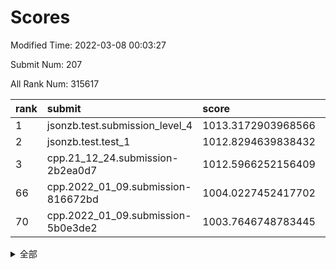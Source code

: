 # Scores

Modified Time: 2022-03-08 00:03:27

Submit Num: 207

All Rank Num: 315617

| rank |               submit               |       score        |       sigma        | pk_num |
| :--- | :--------------------------------- | :----------------- | :----------------- | :----- |
| 1    | jsonzb.test.submission_level_4     | 1013.3172903968566 | 0.8134818688121562 | 6100   |
| 2    | jsonzb.test.test_1                 | 1012.8294639838432 | 0.817358869154378  | 6098   |
| 3    | cpp.21_12_24.submission-2b2ea0d7   | 1012.5966252156409 | 0.8012172762991029 | 6097   |
| 66   | cpp.2022_01_09.submission-816672bd | 1004.0227452417702 | 0.7209689479217171 | 6097   |
| 70   | cpp.2022_01_09.submission-5b0e3de2 | 1003.7646748783445 | 0.7102847474849772 | 6099   |


<details>
<summary>全部</summary>

| rank |                 submit                 |       score        |       sigma        | pk_num |
| :--- | :------------------------------------- | :----------------- | :----------------- | :----- |
| 1    | jsonzb.test.submission_level_4         | 1013.3172903968566 | 0.8134818688121562 | 6100   |
| 2    | jsonzb.test.test_1                     | 1012.8294639838432 | 0.817358869154378  | 6098   |
| 3    | cpp.21_12_24.submission-2b2ea0d7       | 1012.5966252156409 | 0.8012172762991029 | 6097   |
| 4    | gobigger.level_3.submission_level_3_46 | 1011.4193158608279 | 0.7736958766158993 | 6099   |
| 5    | gobigger.level_3.submission_level_3_44 | 1011.3556472681827 | 0.7553849487407108 | 6101   |
| 6    | gobigger.level_3.submission_level_3_10 | 1011.2642450075613 | 0.7700481371823417 | 6095   |
| 7    | gobigger.level_3.submission_level_3_39 | 1011.235005170918  | 0.7639667325750723 | 6096   |
| 8    | gobigger.level_3.submission_level_3_17 | 1011.2237947023398 | 0.7661231467588546 | 6098   |
| 9    | gobigger.level_3.submission_level_3_36 | 1011.216858208817  | 0.7987908369301847 | 6100   |
| 10   | gobigger.level_3.submission_level_3_38 | 1011.0838936925086 | 0.7715951387220352 | 6099   |
| 11   | gobigger.level_3.submission_level_3_21 | 1010.8571377868307 | 0.7683160975209815 | 6095   |
| 12   | gobigger.level_3.submission_level_3_43 | 1010.815423486529  | 0.7730585643681032 | 6101   |
| 13   | gobigger.level_3.submission_level_3_19 | 1010.7948756703086 | 0.750808959049716  | 6100   |
| 14   | gobigger.level_3.submission_level_3_11 | 1010.6134885588451 | 0.7739645258087388 | 6093   |
| 15   | gobigger.level_3.submission_level_3_31 | 1010.5619693361275 | 0.7858899281703573 | 6094   |
| 16   | gobigger.level_3.submission_level_3_14 | 1010.461335579019  | 0.7671273382667434 | 6099   |
| 17   | gobigger.level_3.submission_level_3_23 | 1010.3716654123242 | 0.7359258087096989 | 6098   |
| 18   | gobigger.level_3.submission_level_3_30 | 1010.2552168280989 | 0.7489740460542391 | 6101   |
| 19   | gobigger.level_3.submission_level_3_22 | 1010.2080975765409 | 0.7518131387836047 | 6103   |
| 20   | gobigger.level_3.submission_level_3_33 | 1010.1822837926019 | 0.7233709315895216 | 6095   |
| 21   | gobigger.level_3.submission_level_3_0  | 1010.1794921235663 | 0.7593185018814144 | 6102   |
| 22   | gobigger.level_3.submission_level_3_26 | 1010.1716450601288 | 0.7537764699967685 | 6096   |
| 23   | gobigger.level_3.submission_level_3_4  | 1010.1573324795403 | 0.7709563859865721 | 6096   |
| 24   | gobigger.level_3.submission_level_3_49 | 1010.1335288458155 | 0.755414351603116  | 6100   |
| 25   | gobigger.level_3.submission_level_3_6  | 1010.0864844293974 | 0.7606416499915571 | 6097   |
| 26   | gobigger.level_3.submission_level_3_40 | 1010.0416742573283 | 0.7350251589693809 | 6096   |
| 27   | gobigger.level_3.submission_level_3_34 | 1010.0406485860454 | 0.7601117990782223 | 6104   |
| 28   | gobigger.level_3.submission_level_3_16 | 1009.924870428312  | 0.7548096688854203 | 6102   |
| 29   | gobigger.level_3.submission_level_3_7  | 1009.8085262773375 | 0.7587034724985275 | 6097   |
| 30   | gobigger.level_3.submission_level_3_2  | 1009.787571068037  | 0.7621672020430716 | 6101   |
| 31   | gobigger.level_3.submission_level_3_13 | 1009.7773741236031 | 0.763608836355675  | 6100   |
| 32   | gobigger.level_3.submission_level_3_1  | 1009.7287589606067 | 0.752820784814889  | 6100   |
| 33   | gobigger.level_3.submission_level_3_20 | 1009.7009303524424 | 0.7775963997592904 | 6100   |
| 34   | gobigger.level_3.submission_level_3_41 | 1009.6925630906906 | 0.7589811279795334 | 6097   |
| 35   | gobigger.level_3.submission_level_3_35 | 1009.6801608106207 | 0.7419927303731773 | 6097   |
| 36   | gobigger.level_3.submission_level_3_47 | 1009.6215739849165 | 0.7828817826769806 | 6101   |
| 37   | gobigger.level_3.submission_level_3_3  | 1009.5450183959954 | 0.7569175446592862 | 6093   |
| 38   | gobigger.level_3.submission_level_3_42 | 1009.4207195382336 | 0.7746001532540304 | 6100   |
| 39   | gobigger.level_3.submission_level_3_24 | 1009.4107659728004 | 0.7541094551175631 | 6102   |
| 40   | gobigger.level_3.submission_level_3_37 | 1009.3949463537322 | 0.7648190497922165 | 6099   |
| 41   | gobigger.level_3.submission_level_3_48 | 1009.3068970158475 | 0.7583885276597007 | 6102   |
| 42   | gobigger.level_3.submission_level_3_15 | 1009.1142939228602 | 0.7580288222343583 | 6099   |
| 43   | gobigger.level_3.submission_level_3_27 | 1009.0914697347769 | 0.7454460844895429 | 6099   |
| 44   | gobigger.level_3.submission_level_3_8  | 1009.0682128559595 | 0.7616736789613062 | 6104   |
| 45   | gobigger.level_3.submission_level_3_28 | 1009.0479627517915 | 0.7527851084899642 | 6095   |
| 46   | gobigger.level_3.submission_level_3_5  | 1009.0322658492512 | 0.7452775128595022 | 6099   |
| 47   | gobigger.level_3.submission_level_3_12 | 1008.9190897386422 | 0.7465226475546145 | 6104   |
| 48   | gobigger.level_3.submission_level_3_9  | 1008.9125859687244 | 0.7691458483878765 | 6098   |
| 49   | gobigger.level_3.submission_level_3_32 | 1008.8729545113309 | 0.7419465320032632 | 6096   |
| 50   | gobigger.level_3.submission_level_3_45 | 1008.7820691409648 | 0.7506230074692509 | 6095   |
| 51   | gobigger.level_3.submission_level_3_25 | 1008.7237057553272 | 0.7401555706487795 | 6094   |
| 52   | gobigger.level_3.submission_level_3_18 | 1008.5616444613464 | 0.7468229859185294 | 6097   |
| 53   | gobigger.level_3.submission_level_3_29 | 1008.5489643258062 | 0.7299148416508219 | 6099   |
| 54   | gobigger.level_1.submission_level_1_44 | 1004.8813864993118 | 0.7141044444354588 | 6100   |
| 55   | gobigger.level_1.submission_level_1_32 | 1004.6984361439783 | 0.7096076831072125 | 6098   |
| 56   | gobigger.level_1.submission_level_1_10 | 1004.5784988455027 | 0.729026588838111  | 6100   |
| 57   | gobigger.level_1.submission_level_1_12 | 1004.4615302581595 | 0.7178437244380615 | 6094   |
| 58   | gobigger.level_1.submission_level_1_45 | 1004.3629751079276 | 0.7056671143070629 | 6104   |
| 59   | gobigger.level_1.submission_level_1_5  | 1004.2440465129362 | 0.7214523396027598 | 6096   |
| 60   | gobigger.level_1.submission_level_1_8  | 1004.1952243145113 | 0.7123714632509347 | 6100   |
| 61   | gobigger.level_1.submission_level_1_39 | 1004.1481604315143 | 0.7136813321358763 | 6104   |
| 62   | gobigger.level_1.submission_level_1_21 | 1004.1460261667557 | 0.721619293468179  | 6100   |
| 63   | gobigger.level_1.submission_level_1_31 | 1004.0743998643045 | 0.7231444886791563 | 6095   |
| 64   | gobigger.level_1.submission_level_1_47 | 1004.0540295429786 | 0.7187283736752459 | 6100   |
| 65   | gobigger.level_1.submission_level_1_46 | 1004.028648557139  | 0.7303761608719773 | 6098   |
| 66   | cpp.2022_01_09.submission-816672bd     | 1004.0227452417702 | 0.7209689479217171 | 6097   |
| 67   | gobigger.level_1.submission_level_1_22 | 1003.9774491279167 | 0.7124268519187366 | 6098   |
| 68   | gobigger.level_1.submission_level_1_18 | 1003.934996003697  | 0.7044973103912441 | 6098   |
| 69   | gobigger.level_1.submission_level_1_14 | 1003.9268793443473 | 0.7253130709153062 | 6101   |
| 70   | cpp.2022_01_09.submission-5b0e3de2     | 1003.7646748783445 | 0.7102847474849772 | 6099   |
| 71   | gobigger.level_1.submission_level_1_25 | 1003.7630186496937 | 0.7229339027756917 | 6099   |
| 72   | gobigger.level_1.submission_level_1_3  | 1003.7519668987519 | 0.7204010083103133 | 6099   |
| 73   | gobigger.level_1.submission_level_1_42 | 1003.6470241742511 | 0.7150097986538335 | 6098   |
| 74   | gobigger.level_1.submission_level_1_4  | 1003.6109016701331 | 0.7223552449231431 | 6098   |
| 75   | gobigger.level_1.submission_level_1_23 | 1003.5301210951902 | 0.721317487806535  | 6099   |
| 76   | gobigger.level_1.submission_level_1_26 | 1003.5003037299721 | 0.7174856999666315 | 6101   |
| 77   | gobigger.level_1.submission_level_1_40 | 1003.4618959395573 | 0.7131608486973865 | 6102   |
| 78   | gobigger.level_1.submission_level_1_36 | 1003.4615070765342 | 0.7072716247923927 | 6099   |
| 79   | gobigger.level_1.submission_level_1_24 | 1003.4118958641083 | 0.710398712826983  | 6096   |
| 80   | gobigger.level_1.submission_level_1_27 | 1003.3541791727577 | 0.7200010924332385 | 6101   |
| 81   | gobigger.level_1.submission_level_1_29 | 1003.3199950964129 | 0.719563856611371  | 6100   |
| 82   | gobigger.level_1.submission_level_1_34 | 1003.3031322651719 | 0.7093098715444299 | 6098   |
| 83   | gobigger.level_1.submission_level_1_19 | 1003.2399694412088 | 0.716012698767764  | 6100   |
| 84   | gobigger.level_1.submission_level_1_33 | 1003.238544687152  | 0.7093842195639777 | 6096   |
| 85   | gobigger.level_1.submission_level_1_37 | 1003.2291567180142 | 0.7096305698579988 | 6097   |
| 86   | gobigger.level_1.submission_level_1_0  | 1003.1636779652913 | 0.7178133187643612 | 6100   |
| 87   | gobigger.level_1.submission_level_1_17 | 1003.1370510461184 | 0.7243824951134977 | 6096   |
| 88   | gobigger.level_1.submission_level_1_11 | 1003.1115050245162 | 0.7158422140967348 | 6096   |
| 89   | gobigger.level_1.submission_level_1_13 | 1003.0710473786436 | 0.70828022510096   | 6101   |
| 90   | gobigger.level_1.submission_level_1_30 | 1002.9307263999384 | 0.7217574365776736 | 6101   |
| 91   | gobigger.level_1.submission_level_1_49 | 1002.8946143128685 | 0.7130884677269193 | 6102   |
| 92   | gobigger.level_1.submission_level_1_1  | 1002.8807703257578 | 0.7148938852203421 | 6102   |
| 93   | gobigger.level_1.submission_level_1_48 | 1002.7678343959359 | 0.7167289104779565 | 6103   |
| 94   | gobigger.level_1.submission_level_1_41 | 1002.7384247633246 | 0.7099656416649271 | 6099   |
| 95   | gobigger.level_1.submission_level_1_20 | 1002.6852430683545 | 0.7102561024415471 | 6102   |
| 96   | gobigger.level_1.submission_level_1_7  | 1002.6452478665284 | 0.7128592437384006 | 6097   |
| 97   | gobigger.level_1.submission_level_1_38 | 1002.6259179682465 | 0.7182779992841403 | 6098   |
| 98   | gobigger.level_1.submission_level_1_9  | 1002.5648741463291 | 0.7054223788308679 | 6099   |
| 99   | gobigger.level_1.submission_level_1_6  | 1002.2451235487208 | 0.714672448873464  | 6094   |
| 100  | gobigger.level_1.submission_level_1_2  | 1002.136764184796  | 0.7155483667174413 | 6096   |
| 101  | gobigger.level_1.submission_level_1_35 | 1002.0747891450297 | 0.7140100894942742 | 6096   |
| 102  | gobigger.level_1.submission_level_1_16 | 1001.9910487832458 | 0.7180130159943102 | 6098   |
| 103  | gobigger.level_1.submission_level_1_28 | 1001.9708873246856 | 0.7072160661412615 | 6100   |
| 104  | gobigger.level_1.submission_level_1_15 | 1001.8963644768907 | 0.7041746333970968 | 6100   |
| 105  | gobigger.level_1.submission_level_1_43 | 1001.8829659537683 | 0.7113143784068378 | 6102   |
| 106  | gobigger.random.submission_random_8    | 997.6166159460233  | 0.7090561826653359 | 6101   |
| 107  | gobigger.random.submission_random_18   | 997.1113375707195  | 0.6903668017825116 | 6099   |
| 108  | gobigger.random.submission_random_0    | 997.0428464008263  | 0.6915143784409246 | 6100   |
| 109  | gobigger.random.submission_random_9    | 997.0270045786542  | 0.710984224601362  | 6098   |
| 110  | gobigger.random.submission_random_16   | 996.961732566313   | 0.7145532255967197 | 6098   |
| 111  | gobigger.random.submission_random_33   | 996.9476034218558  | 0.7132573692260562 | 6100   |
| 112  | gobigger.random.submission_random_29   | 996.9166901918433  | 0.7084689983346586 | 6100   |
| 113  | gobigger.random.submission_random_36   | 996.8048661464416  | 0.6978620818474945 | 6095   |
| 114  | gobigger.random.submission_random_30   | 996.7343739510253  | 0.705782737261819  | 6097   |
| 115  | gobigger.random.submission_random_42   | 996.7255934511459  | 0.7024225297690199 | 6098   |
| 116  | gobigger.random.submission_random_26   | 996.6857936862707  | 0.7045403829322758 | 6096   |
| 117  | gobigger.random.submission_random_17   | 996.6338601285743  | 0.7083315191091504 | 6100   |
| 118  | gobigger.random.submission_random_13   | 996.6049436309241  | 0.701280958551027  | 6100   |
| 119  | gobigger.random.submission_random_44   | 996.564643382463   | 0.7097207893381052 | 6095   |
| 120  | gobigger.random.submission_random_11   | 996.5485978370144  | 0.7165452881033734 | 6103   |
| 121  | gobigger.random.submission_random_7    | 996.4564349581198  | 0.7223427757481546 | 6097   |
| 122  | gobigger.random.submission_random_20   | 996.4007088428777  | 0.7036237268557906 | 6101   |
| 123  | gobigger.random.submission_random_49   | 996.3847655587797  | 0.7192753662358133 | 6101   |
| 124  | gobigger.random.submission_random_10   | 996.3434237462016  | 0.7135235624299424 | 6102   |
| 125  | gobigger.random.submission_random_21   | 996.2650540068113  | 0.7216463090857399 | 6102   |
| 126  | gobigger.random.submission_random_38   | 996.2231918605778  | 0.7142315652352806 | 6099   |
| 127  | gobigger.random.submission_random_40   | 996.1849037501447  | 0.728486653410696  | 6096   |
| 128  | gobigger.random.submission_random_31   | 996.0934407239741  | 0.7041285029969739 | 6100   |
| 129  | gobigger.random.submission_random_48   | 996.0871172799498  | 0.7011388159470071 | 6104   |
| 130  | gobigger.random.submission_random_23   | 996.081264966203   | 0.7164205468404444 | 6099   |
| 131  | gobigger.random.submission_random_1    | 995.9873152740364  | 0.7027234621299399 | 6100   |
| 132  | gobigger.random.submission_random_5    | 995.9290882492801  | 0.7111528013194143 | 6100   |
| 133  | gobigger.random.submission_random_3    | 995.9069500379384  | 0.7122851139721357 | 6097   |
| 134  | gobigger.random.submission_random_41   | 995.8985284953023  | 0.7064415139372671 | 6100   |
| 135  | gobigger.random.submission_random_45   | 995.8954042217032  | 0.711559830930584  | 6097   |
| 136  | gobigger.random.submission_random_47   | 995.8902484083142  | 0.7125353190959096 | 6100   |
| 137  | gobigger.random.submission_random_32   | 995.8549322635462  | 0.7106828319696258 | 6099   |
| 138  | gobigger.random.submission_random_6    | 995.8392583849837  | 0.717126413407127  | 6099   |
| 139  | gobigger.random.submission_random_14   | 995.7189061290773  | 0.7066793362163489 | 6098   |
| 140  | gobigger.random.submission_random_28   | 995.7097193160803  | 0.7106249689001527 | 6099   |
| 141  | gobigger.random.submission_random_34   | 995.709440629951   | 0.6995775976602029 | 6095   |
| 142  | gobigger.random.submission_random_43   | 995.6644342590091  | 0.7049834545015852 | 6099   |
| 143  | gobigger.random.submission_random_15   | 995.4042073517861  | 0.7058275644204611 | 6098   |
| 144  | gobigger.random.submission_random_24   | 995.4007573655182  | 0.7188345582666845 | 6096   |
| 145  | gobigger.random.submission_random_25   | 995.3890739312894  | 0.7129546117603444 | 6101   |
| 146  | gobigger.random.submission_random_22   | 995.334213498575   | 0.707991739066367  | 6099   |
| 147  | gobigger.random.submission_random_12   | 995.299223010316   | 0.7058941703619594 | 6101   |
| 148  | gobigger.random.submission_random_46   | 995.2730053604715  | 0.7099483841962604 | 6098   |
| 149  | gobigger.random.submission_random_27   | 995.1664672093405  | 0.7159905880402855 | 6099   |
| 150  | gobigger.random.submission_random_37   | 995.1260701087249  | 0.7123407739504332 | 6101   |
| 151  | gobigger.random.submission_random_39   | 995.0884774528454  | 0.7121741645706672 | 6102   |
| 152  | gobigger.random.submission_random_2    | 994.9233912424843  | 0.7167097909009046 | 6096   |
| 153  | gobigger.random.submission_random_35   | 994.5814665753398  | 0.7164709749670598 | 6101   |
| 154  | gobigger.random.submission_random_4    | 994.4200993507851  | 0.7071858231189774 | 6099   |
| 155  | gobigger.level_2.submission_level_2_25 | 994.2590565114074  | 0.7246552583135185 | 6102   |
| 156  | gobigger.random.submission_random_19   | 994.2125994865543  | 0.71397490638248   | 6091   |
| 157  | gobigger.level_2.submission_level_2_32 | 993.802550088491   | 0.7303820520529176 | 6101   |
| 158  | gobigger.level_2.submission_level_2_7  | 993.4893114309623  | 0.7378121911744441 | 6096   |
| 159  | gobigger.level_2.submission_level_2_48 | 993.4777720264431  | 0.7461705511882114 | 6101   |
| 160  | gobigger.level_2.submission_level_2_28 | 993.467557833005   | 0.7496539334981864 | 6104   |
| 161  | gobigger.level_2.submission_level_2_43 | 993.2496215378549  | 0.7235008472380107 | 6102   |
| 162  | gobigger.level_2.submission_level_2_36 | 993.1837161334836  | 0.755567615115429  | 6101   |
| 163  | gobigger.level_2.submission_level_2_3  | 993.1539422116265  | 0.731700524734954  | 6096   |
| 164  | gobigger.level_2.submission_level_2_34 | 993.145814148522   | 0.7406868298979807 | 6097   |
| 165  | gobigger.level_2.submission_level_2_21 | 993.0912065741601  | 0.7322877088413922 | 6098   |
| 166  | gobigger.level_2.submission_level_2_19 | 993.0904667424456  | 0.742512275570954  | 6102   |
| 167  | gobigger.level_2.submission_level_2_33 | 993.089976000972   | 0.7345748341984119 | 6097   |
| 168  | gobigger.level_2.submission_level_2_38 | 992.9998500735195  | 0.7300516527306179 | 6098   |
| 169  | gobigger.level_2.submission_level_2_26 | 992.9442415766183  | 0.7414062776248461 | 6105   |
| 170  | gobigger.level_2.submission_level_2_49 | 992.734190551397   | 0.7423183229871558 | 6103   |
| 171  | gobigger.level_2.submission_level_2_15 | 992.702014941404   | 0.7403927864019924 | 6102   |
| 172  | gobigger.level_2.submission_level_2_42 | 992.6982234335331  | 0.7230099757838744 | 6097   |
| 173  | gobigger.level_2.submission_level_2_12 | 992.6471751499611  | 0.7455932566202648 | 6095   |
| 174  | gobigger.level_2.submission_level_2_2  | 992.606340494539   | 0.7430212668285633 | 6099   |
| 175  | gobigger.level_2.submission_level_2_5  | 992.4272409105255  | 0.7327278892071872 | 6098   |
| 176  | gobigger.level_2.submission_level_2_8  | 992.4104795200993  | 0.7388951744131363 | 6096   |
| 177  | gobigger.level_2.submission_level_2_27 | 992.3618908248183  | 0.7625386294876542 | 6100   |
| 178  | gobigger.level_2.submission_level_2_44 | 992.2805092403659  | 0.755376943254042  | 6101   |
| 179  | gobigger.level_2.submission_level_2_18 | 992.2662418602039  | 0.7568455516308982 | 6104   |
| 180  | gobigger.level_2.submission_level_2_39 | 992.1923811684477  | 0.7351908517951261 | 6101   |
| 181  | gobigger.level_2.submission_level_2_47 | 992.1384137361939  | 0.7406330054782277 | 6101   |
| 182  | gobigger.level_2.submission_level_2_16 | 992.0950763146594  | 0.7429123320471479 | 6101   |
| 183  | gobigger.level_2.submission_level_2_0  | 992.0639776935222  | 0.7416487987278301 | 6095   |
| 184  | gobigger.level_2.submission_level_2_30 | 991.931639465798   | 0.7467630371566092 | 6103   |
| 185  | gobigger.level_2.submission_level_2_13 | 991.8272750346254  | 0.7515212846896554 | 6099   |
| 186  | gobigger.level_2.submission_level_2_4  | 991.7074551262616  | 0.775605443537815  | 6097   |
| 187  | gobigger.level_2.submission_level_2_41 | 991.7028453180264  | 0.7532510400034169 | 6099   |
| 188  | gobigger.level_2.submission_level_2_31 | 991.692230091957   | 0.750746601961392  | 6097   |
| 189  | gobigger.level_2.submission_level_2_14 | 991.6559747514142  | 0.7434892789675562 | 6099   |
| 190  | gobigger.level_2.submission_level_2_17 | 991.4984117216982  | 0.7661341056774484 | 6101   |
| 191  | gobigger.level_2.submission_level_2_9  | 991.477439509006   | 0.7599276423596916 | 6099   |
| 192  | gobigger.level_2.submission_level_2_23 | 991.4174003996075  | 0.7407522573399156 | 6096   |
| 193  | gobigger.level_2.submission_level_2_46 | 991.3786006813392  | 0.7485157537194875 | 6098   |
| 194  | gobigger.level_2.submission_level_2_45 | 991.3306471136576  | 0.7398972114125529 | 6097   |
| 195  | gobigger.level_2.submission_level_2_22 | 991.2849293313368  | 0.7674075674176829 | 6095   |
| 196  | gobigger.level_2.submission_level_2_11 | 991.2054316682934  | 0.7411896028011046 | 6101   |
| 197  | gobigger.level_2.submission_level_2_37 | 991.194828832639   | 0.7434468362446852 | 6100   |
| 198  | gobigger.level_2.submission_level_2_1  | 991.1533579327044  | 0.7473133863770114 | 6099   |
| 199  | gobigger.level_2.submission_level_2_10 | 990.9999658749826  | 0.7566975722041894 | 6100   |
| 200  | gobigger.level_2.submission_level_2_29 | 990.9227632141259  | 0.7679982783647853 | 6100   |
| 201  | gobigger.level_2.submission_level_2_24 | 990.2818409944708  | 0.7490830091218706 | 6096   |
| 202  | gobigger.level_2.submission_level_2_35 | 990.1850556789442  | 0.7798613699640567 | 6101   |
| 203  | gobigger.level_2.submission_level_2_6  | 989.9720837477911  | 0.7830544164507467 | 6095   |
| 204  | gobigger.level_2.submission_level_2_20 | 989.8626682638245  | 0.7759879451383505 | 6100   |
| 205  | gobigger.level_2.submission_level_2_40 | 989.1706255979939  | 0.7819693654985979 | 6099   |
| 206  | gobigger.none.submission_none_1        | 978.7690164723222  | 1.2789310727368357 | 6096   |
| 207  | gobigger.none.submission_none_0        | 976.495956955079   | 1.452713979395995  | 6095   |

</details>